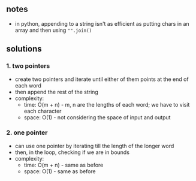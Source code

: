 ## notes
- in python, appending to a string isn't as efficient as putting chars in an array and then using ``"".join()``

## solutions
### 1. two pointers
- create two pointers and iterate until either of them points at the end of each word
- then append the rest of the string
- complexity:
    - time: O(m + n) - m, n are the lengths of each word; we have to visit each character
    - space: O(1) - not considering the space of input and output

### 2. one pointer
- can use one pointer by iterating till the length of the longer word
- then, in the loop, checking if we are in bounds
- complexity:
    - time: O(m + n) - same as before
    - space: O(1) - same as before

